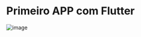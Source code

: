 # Primeiro APP com Flutter

![image](https://user-images.githubusercontent.com/83145774/236081863-9ea7f750-8863-4e1d-a768-ce3a875e821d.png)
